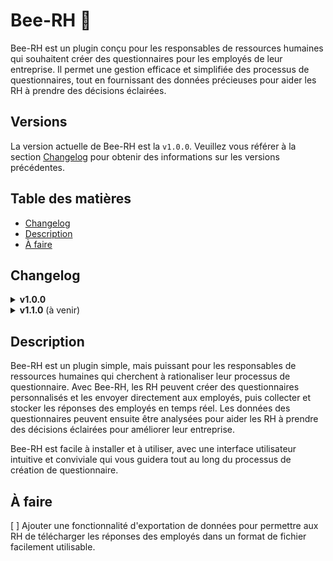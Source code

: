# Bee-RH 🐝

Bee-RH est un plugin conçu pour les responsables de ressources humaines qui souhaitent créer des questionnaires pour les employés de leur entreprise. Il permet une gestion efficace et simplifiée des processus de questionnaires, tout en fournissant des données précieuses pour aider les RH à prendre des décisions éclairées.

## Versions

La version actuelle de Bee-RH est la `v1.0.0`. Veuillez vous référer à la section [Changelog](#changelog) pour obtenir des informations sur les versions précédentes.

## Table des matières

- [Changelog](#changelog)
- [Description](#description)
- [À faire](#à-faire)

## Changelog

<details>
<summary><strong>v1.0.0</strong></summary>
<p>

- Version initiale de Bee-RH
- Fonctionnalités de base :
  - Création de questionnaires personnalisés
  - Envoi de questionnaires aux employés
  - Collecte et stockage des réponses des employés
  - Analyse des données des questionnaires pour aider les RH à prendre des décisions éclairées.

</p>
</details>

<details>
<summary><strong>v1.1.0</strong> (à venir)</summary>
<p>

- Ajout gestion de messages sur slack

</p>
</details>

## Description

Bee-RH est un plugin simple, mais puissant pour les responsables de ressources humaines qui cherchent à rationaliser leur processus de questionnaire. Avec Bee-RH, les RH peuvent créer des questionnaires personnalisés et les envoyer directement aux employés, puis collecter et stocker les réponses des employés en temps réel. Les données des questionnaires peuvent ensuite être analysées pour aider les RH à prendre des décisions éclairées pour améliorer leur entreprise.

Bee-RH est facile à installer et à utiliser, avec une interface utilisateur intuitive et conviviale qui vous guidera tout au long du processus de création de questionnaire.

## À faire

[ ] Ajouter une fonctionnalité d'exportation de données pour permettre aux RH de télécharger les réponses des employés dans un format de fichier facilement utilisable.
